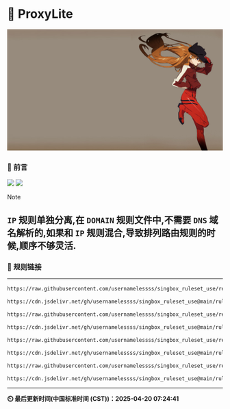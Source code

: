 
# 🧸 ProxyLite
![](https://raw.githubusercontent.com/usernamelessss/picture-bed/main/images/202504042256831.jpg)
### 📣 前言
![](https://shields.io/badge/-移除重复规则-ff69b4) ![](https://shields.io/badge/-IP&nbsp;规则单独存放不与&nbsp;DOMAIN&nbsp;等混合-green)
> [!NOTE]
**`IP` 规则单独分离,在 `DOMAIN` 规则文件中,不需要 `DNS` 域名解析的,如果和 `IP` 规则混合,导致排列路由规则的时候,顺序不够灵活.**
---

###  🔗 规则链接
---

```url
https://raw.githubusercontent.com/usernamelessss/singbox_ruleset_use/refs/heads/main/rule/ProxyLite/ProxyLite_IP.json
```

```url
https://cdn.jsdelivr.net/gh/usernamelessss/singbox_ruleset_use@main/rule/ProxyLite/ProxyLite_IP.json
```

```url
https://raw.githubusercontent.com/usernamelessss/singbox_ruleset_use/refs/heads/main/rule/ProxyLite/ProxyLite_IP.srs
```

```url
https://cdn.jsdelivr.net/gh/usernamelessss/singbox_ruleset_use@main/rule/ProxyLite/ProxyLite_IP.srs
```

```url
https://raw.githubusercontent.com/usernamelessss/singbox_ruleset_use/refs/heads/main/rule/ProxyLite/ProxyLite_No_IP.json
```

```url
https://cdn.jsdelivr.net/gh/usernamelessss/singbox_ruleset_use@main/rule/ProxyLite/ProxyLite_No_IP.json
```

```url
https://raw.githubusercontent.com/usernamelessss/singbox_ruleset_use/refs/heads/main/rule/ProxyLite/ProxyLite_No_IP.srs
```

```url
https://cdn.jsdelivr.net/gh/usernamelessss/singbox_ruleset_use@main/rule/ProxyLite/ProxyLite_No_IP.srs
```

---
**⏲️ 最后更新时间(中国标准时间 (CST))：2025-04-20 07:24:41**